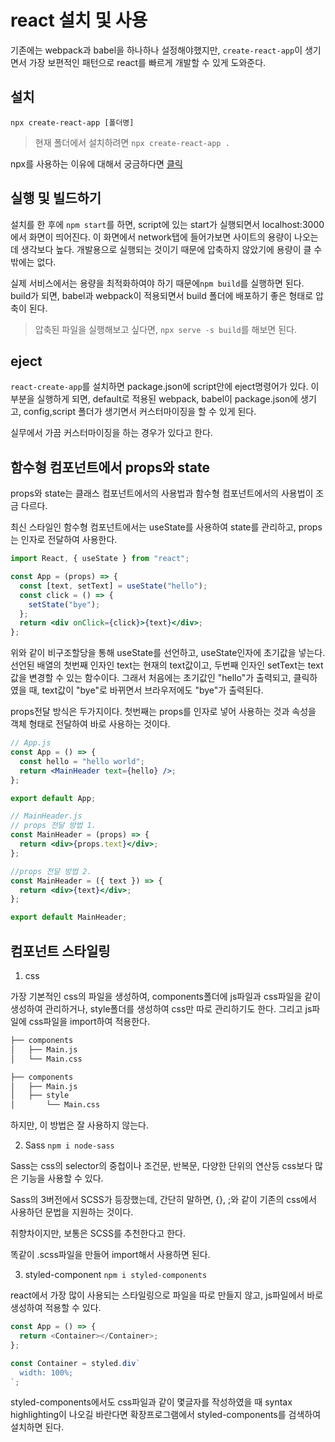 # react 설치 및 사용

기존에는 webpack과 babel을 하나하나 설정해야했지만, `create-react-app`이 생기면서 가장 보편적인 패턴으로 react를 빠르게 개발할 수 있게 도와준다.

## 설치

`npx create-react-app [폴더명]`

> 현재 폴더에서 설치하려면 `npx create-react-app .`

npx를 사용하는 이유에 대해서 궁금하다면 [클릭](https://github.com/yongyongi/devyongi_blog/tree/master/React/npx%EB%A1%9C%20%EC%84%A4%EC%B9%98%ED%95%98%EB%8A%94%20%EC%9D%B4%EC%9C%A0)

## 실행 및 빌드하기

설치를 한 후에 `npm start`를 하면, script에 있는 start가 실행되면서 localhost:3000에서 화면이 띄어진다. 이 화면에서 network탭에 들어가보면 사이트의 용량이 나오는데 생각보다 높다. 개발용으로 실행되는 것이기 때문에 압축하지 않았기에 용량이 클 수밖에는 없다.

실제 서비스에서는 용량을 최적화하여야 하기 때문에`npm build`를 실행하면 된다. build가 되면, babel과 webpack이 적용되면서 build 폴더에 배포하기 좋은 형태로 압축이 된다.

> 압축된 파일을 실행해보고 싶다면, `npx serve -s build`를 해보면 된다.

## eject

`react-create-app`를 설치하면 package.json에 script안에 eject명령어가 있다. 이 부분을 실행하게 되면, default로 적용된 webpack, babel이 package.json에 생기고, config,script 폴더가 생기면서 커스터마이징을 할 수 있게 된다.

실무에서 가끔 커스터마이징을 하는 경우가 있다고 한다.

## 함수형 컴포넌트에서 props와 state

props와 state는 클래스 컴포넌트에서의 사용법과 함수형 컴포넌트에서의 사용법이 조금 다르다.

최신 스타일인 함수형 컴포넌트에서는 useState를 사용하여 state를 관리하고, props는 인자로 전달하여 사용한다.

```jsx
import React, { useState } from "react";

const App = (props) => {
  const [text, setText] = useState("hello");
  const click = () => {
    setState("bye");
  };
  return <div onClick={click}>{text}</div>;
};
```

위와 같이 비구조할당을 통해 useState를 선언하고, useState인자에 초기값을 넣는다. 선언된 배열의 첫번째 인자인 text는 현재의 text값이고, 두번째 인자인 setText는 text값을 변경할 수 있는 함수이다. 그래서 처음에는 초기값인 "hello"가 출력되고, 클릭하였을 때, text값이 "bye"로 바뀌면서 브라우저에도 "bye"가 출력된다.

props전달 방식은 두가지이다. 첫번째는 props를 인자로 넣어 사용하는 것과 속성을 객체 형태로 전달하여 바로 사용하는 것이다.

```jsx
// App.js
const App = () => {
  const hello = "hello world";
  return <MainHeader text={hello} />;
};

export default App;
```

```jsx
// MainHeader.js
// props 전달 방법 1.
const MainHeader = (props) => {
  return <div>{props.text}</div>;
};

//props 전달 방법 2.
const MainHeader = ({ text }) => {
  return <div>{text}</div>;
};

export default MainHeader;
```

## 컴포넌트 스타일링

1. css

가장 기본적인 css의 파일을 생성하여, components폴더에 js파일과 css파일을 같이 생성하여 관리하거나, style폴더를 생성하여 css만 따로 관리하기도 한다. 그리고 js파일에 css파일을 import하여 적용한다.

```bash
├── components
│   ├── Main.js
│   └── Main.css

├── components
│   ├── Main.js
│   ├── style
│       └── Main.css
```

하지만, 이 방법은 잘 사용하지 않는다.

2. Sass
   `npm i node-sass`

Sass는 css의 selector의 중첩이나 조건문, 반복문, 다양한 단위의 연산등 css보다 많은 기능을 사용할 수 있다.

Sass의 3버전에서 SCSS가 등장했는데, 간단히 말하면, {}, ;와 같이 기존의 css에서 사용하던 문법을 지원하는 것이다.

취향차이지만, 보통은 SCSS를 추천한다고 한다.

똑같이 .scss파일을 만들어 import해서 사용하면 된다.

3. styled-component
   `npm i styled-components`

react에서 가장 많이 사용되는 스타일링으로 파일을 따로 만들지 않고, js파일에서 바로 생성하여 적용할 수 있다.

```js
const App = () => {
  return <Container></Container>;
};

const Container = styled.div`
  width: 100%;
`;
```

styled-components에서도 css파일과 같이 몇글자를 작성하였을 때 syntax highlighting이 나오길 바란다면 확장프로그램에서 styled-components를 검색하여 설치하면 된다.
